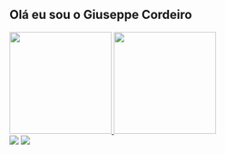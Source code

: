 ## Olá eu sou o Giuseppe Cordeiro

<div>
  <a href="https://github.com/NagibAlexandre">
  <img height="180em" src="https://github-readme-stats.vercel.app/api?username=giusfds&show_icons=true&theme=gruvbox&include_all_commits=true&count_private=true"/>
  <img height="180em" src="https://github-readme-stats.vercel.app/api/top-langs/?username=giusfds&layout=compact&langs_count=16&theme=gruvbox"/>
</div>

<div> 
  <a href="https://instagram.com/juseff3s" target="_blank"><img src="https://img.shields.io/badge/-Instagram-%23E4405F?style=for-the-badge&logo=instagram&logoColor=white" target="_blank"></a>
  <a href="https://www.linkedin.com/in/giuseppe-cordeiro-a10752266/" target="_blank"><img src="https://img.shields.io/badge/-LinkedIn-%230077B5?style=for-the-badge&logo=linkedin&logoColor=white" target="_blank"></a> 
</div>
